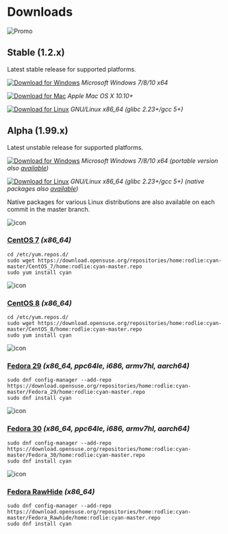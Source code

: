 # Downloads

![Promo](https://github.com/rodlie/cyan/raw/master/docs/images/cyan-promo-04.png)

## Stable (1.2.x)

Latest stable release for supported platforms.

 [![Download for Windows](https://github.com/rodlie/cyan/raw/master/docs/images/download_for_windows.png)](https://github.com/rodlie/cyan/releases/download/1.2.1/Cyan-1.2.1-Windows.7z) *Microsoft Windows 7/8/10 x64*
 
 [![Download for Mac](https://github.com/rodlie/cyan/raw/master/docs/images/download_for_mac.png)](https://github.com/rodlie/cyan/releases/download/1.2.1/Cyan-1.2.1-Mac.dmg) *Apple Mac OS X 10.10+*
 
 [![Download for Linux](https://github.com/rodlie/cyan/raw/master/docs/images/download_for_linux.png)](https://github.com/rodlie/cyan/releases/download/1.2.2-rc1/Cyan-1.2.2-rc1-Linux.txz) *GNU/Linux x86_64 (glibc 2.23+/gcc 5+)*

## Alpha (1.99.x)

Latest unstable release for supported platforms.

 [![Download for Windows](https://github.com/rodlie/cyan/raw/master/docs/images/download_for_windows.png)](https://github.com/rodlie/cyan/releases/download/1.99.2/Cyan-1.99.2-win64.exe) *Microsoft Windows 7/8/10 x64 (portable version also [available](https://github.com/rodlie/cyan/releases/download/1.99.2/Cyan-1.99.2-win64.7z))*
 
 
 [![Download for Linux](https://github.com/rodlie/cyan/raw/master/docs/images/download_for_linux.png)](https://github.com/rodlie/cyan/releases/download/1.99.2/Cyan-1.99.2-x86_64.AppImage) *GNU/Linux x86_64 (glibc 2.23+/gcc 5+) (native packages also [available](https://software.opensuse.org//download.html?project=home%3Arodlie%3Acyan-master&package=cyan))*

Native packages for various Linux distributions are also available on each commit in the master branch.

![icon](https://software.opensuse.org/assets/download/centos-d3ecd22f69e867776122b371345d8ffe3e1419ed67aacbaba6f759f0ac38b982.png)


### [CentOS 7](https://build.opensuse.org/package/binaries/home:rodlie:cyan-master/cyan/CentOS_7) *(x86_64)*

```
cd /etc/yum.repos.d/
sudo wget https://download.opensuse.org/repositories/home:rodlie:cyan-master/CentOS_7/home:rodlie:cyan-master.repo
sudo yum install cyan
```

![icon](https://software.opensuse.org/assets/download/centos-d3ecd22f69e867776122b371345d8ffe3e1419ed67aacbaba6f759f0ac38b982.png)

### [CentOS 8](https://build.opensuse.org/package/binaries/home:rodlie:cyan-master/cyan/CentOS_8) *(x86_64)*

```
cd /etc/yum.repos.d/
sudo wget https://download.opensuse.org/repositories/home:rodlie:cyan-master/CentOS_8/home:rodlie:cyan-master.repo
sudo yum install cyan
```

![icon](https://software.opensuse.org/assets/download/fedora-e0120aaf2511d62ab5ef03690db25e039a362712f21ef43680865a10fb933903.png)

### [Fedora 29](https://build.opensuse.org/package/binaries/home:rodlie:cyan-master/cyan/Fedora_29) *(x86_64, ppc64le, i686, armv7hl, aarch64)*

```
sudo dnf config-manager --add-repo https://download.opensuse.org/repositories/home:rodlie:cyan-master/Fedora_29/home:rodlie:cyan-master.repo
sudo dnf install cyan
```

![icon](https://software.opensuse.org/assets/download/fedora-e0120aaf2511d62ab5ef03690db25e039a362712f21ef43680865a10fb933903.png)

### [Fedora 30](https://build.opensuse.org/package/binaries/home:rodlie:cyan-master/cyan/Fedora_30) *(x86_64, ppc64le, i686, armv7hl, aarch64)*

```
sudo dnf config-manager --add-repo https://download.opensuse.org/repositories/home:rodlie:cyan-master/Fedora_30/home:rodlie:cyan-master.repo
sudo dnf install cyan
```

![icon](https://software.opensuse.org/assets/download/fedora-e0120aaf2511d62ab5ef03690db25e039a362712f21ef43680865a10fb933903.png)

### [Fedora RawHide](https://build.opensuse.org/package/binaries/home:rodlie:cyan-master/cyan/Fedora_Rawhide) *(x86_64)*

```
sudo dnf config-manager --add-repo https://download.opensuse.org/repositories/home:rodlie:cyan-master/Fedora_Rawhide/home:rodlie:cyan-master.repo
sudo dnf install cyan
```

